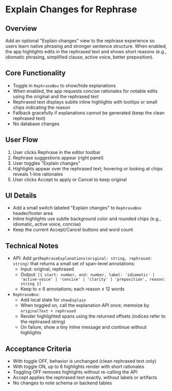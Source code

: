 # Explain Changes for Rephrase

## Overview
Add an optional "Explain changes" view to the rephrase experience so users learn native phrasing and stronger sentence structure. When enabled, the app highlights edits in the rephrased text and shows short reasons (e.g., idiomatic phrasing, simplified clause, active voice, better preposition).

## Core Functionality
- Toggle in `RephraseBox` to show/hide explanations
- When enabled, the app requests concise rationales for notable edits using the original and the rephrased text
- Rephrased text displays subtle inline highlights with tooltips or small chips indicating the reason
- Fallback gracefully if explanations cannot be generated (keep the clean rephrased text)
- No database changes

## User Flow
1. User clicks Rephrase in the editor toolbar
2. Rephrase suggestions appear (right panel)
3. User toggles "Explain changes"
4. Highlights appear over the rephrased text; hovering or looking at chips reveals 1-line rationales
5. User clicks Accept to apply or Cancel to keep original

## UI Details
- Add a small switch labeled "Explain changes" to `RephraseBox` header/footer area
- Inline highlights use subtle background color and rounded chips (e.g., idiomatic, active voice, concise)
- Keep the current Accept/Cancel buttons and word count

## Technical Notes
- API: Add `getRephraseExplanations(original: string, rephrased: string)` that returns a small set of span-level annotations:
  - Input: original, rephrased
  - Output: `[{ start: number, end: number, label: 'idiomatic' | 'active-voice' | 'concise' | 'clarity' | 'preposition', reason: string }]`
  - Keep to ≤ 6 annotations; each reason ≤ 12 words
- `RephraseBox`:
  - Add local state for `showExplain`
  - When toggled on, call the explanation API once; memoize by `originalText + rephrased`
  - Render highlighted spans using the returned offsets (indices refer to the rephrased string)
  - On failure, show a tiny inline message and continue without highlights

## Acceptance Criteria
- With toggle OFF, behavior is unchanged (clean rephrased text only)
- With toggle ON, up to 6 highlights render with short rationales
- Toggling OFF removes highlights without re-calling the API
- Accept applies the rephrased text exactly, without labels or artifacts
- No changes to note schema or backend tables
